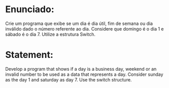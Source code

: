 # Enunciado:

Crie um programa que exibe se um dia é dia útil, fim de semana ou dia inválido dado o número referente ao
dia. Considere que domingo é o dia 1 e sábado é o dia 7. Utilize a estrutura Switch.

# Statement:

Develop a program that shows if a day is a business day, weekend or an invalid number to be used as a data that represents a day. Consider sunday as the day 1 and saturday as day 7. Use the switch structure.